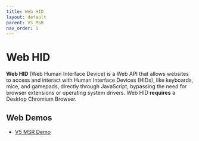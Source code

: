 ```yaml
---
title: Web HID
layout: default
parent: V5_MSR
nav_order: 1
---
```



# Web HID

**Web HID** (Web Human Interface Device) is a Web API that allows websites to access and interact with Human Interface Devices (HIDs), like keyboards, mice, and gamepads, directly through JavaScript, bypassing the need for browser extensions or operating system drivers.  Web HID **requires** a Desktop Chromium Browser. 

## Web Demos

- [V5 MSR Demo](https://rms.magensa.net/TEST/demo/Dynamagdemo.html)